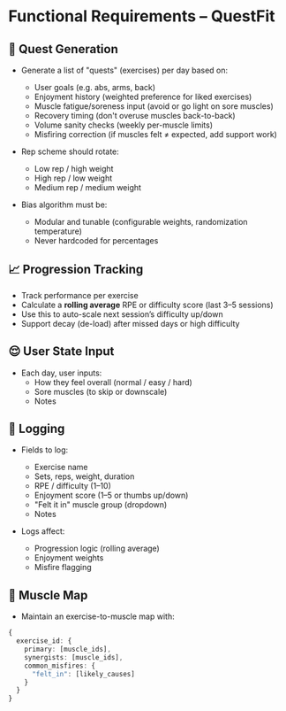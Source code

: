 # Functional Requirements – QuestFit

## 🧠 Quest Generation

- Generate a list of "quests" (exercises) per day based on:
  - User goals (e.g. abs, arms, back)
  - Enjoyment history (weighted preference for liked exercises)
  - Muscle fatigue/soreness input (avoid or go light on sore muscles)
  - Recovery timing (don't overuse muscles back-to-back)
  - Volume sanity checks (weekly per-muscle limits)
  - Misfiring correction (if muscles felt ≠ expected, add support work)

- Rep scheme should rotate:
  - Low rep / high weight
  - High rep / low weight
  - Medium rep / medium weight

- Bias algorithm must be:
  - Modular and tunable (configurable weights, randomization temperature)
  - Never hardcoded for percentages

## 📈 Progression Tracking

- Track performance per exercise
- Calculate a **rolling average** RPE or difficulty score (last 3–5 sessions)
- Use this to auto-scale next session’s difficulty up/down
- Support decay (de-load) after missed days or high difficulty

## 😌 User State Input

- Each day, user inputs:
  - How they feel overall (normal / easy / hard)
  - Sore muscles (to skip or downscale)
  - Notes

## 🧾 Logging

- Fields to log:
  - Exercise name
  - Sets, reps, weight, duration
  - RPE / difficulty (1–10)
  - Enjoyment score (1–5 or thumbs up/down)
  - "Felt it in" muscle group (dropdown)
  - Notes

- Logs affect:
  - Progression logic (rolling average)
  - Enjoyment weights
  - Misfire flagging

## 🧠 Muscle Map

- Maintain an exercise-to-muscle map with:
```ts
{
  exercise_id: {
    primary: [muscle_ids],
    synergists: [muscle_ids],
    common_misfires: {
      "felt_in": [likely_causes]
    }
  }
}